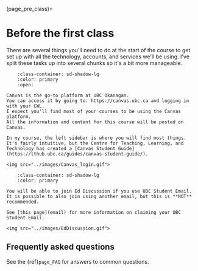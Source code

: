 (page_pre_class)=
# Before the first class

There are several things you'll need to do at the start of the course to get set up with all the technology, accounts, and services we'll be using.
I've split these tasks up into several chunks so it's a bit more manageable. 

```{dropdown} 1. Log into Canvas, find the course materials
    :class-container: sd-shadow-lg
    :color: primary
    :open:

Canvas is the go-to platform at UBC Okanagan.
You can access it by going to: https://canvas.ubc.ca and logging in with your CWL.
I expect you'll find most of your courses to be using the Canvas platform.
All the information and content for this course will be posted on Canvas.

In my course, the left sidebar is where you will find most things.
It's fairly intuitive, but the Centre for Teaching, Learning, and Technology has created a [Canvas Student Guide](https://lthub.ubc.ca/guides/canvas-student-guide/).

<img src="../images/Canvas_login.gif">
```

```{dropdown} 2. Join Ed Discussion and say hi!
    :class-container: sd-shadow-lg
    :color: primary

You will be able to join Ed Discussion if you use UBC Student Email.
It is possible to also join using another email, but this is **NOT** recommended.

See [this page](email) for more information on claiming your UBC Student Email. 

<img src="../images/EdDiscussion.gif">
```

## Frequently asked questions

See the {ref}`page_FAQ` for answers to common questions.

<!-- 
```{dropdown} 3. [Required] Take a break!
    :class-container: sd-shadow-lg
    :color: primary

There's still a few days of summer left, go outside, enjoy the sunshine!
Rest, recover, heal from everything you've been through over the last year.

<img src="../images/outside.jpeg">

[Photo by A Little & Tiny Man from Pexels](https://www.pexels.com/photo/woman-in-black-hijab-headscarf-walking-on-field-789555/)
``` -->